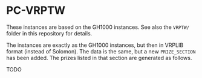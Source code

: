 # PC-VRPTW

These instances are based on the GH1000 instances.
See also the `VRPTW/` folder in this repository for details.

The instances are exactly as the GH1000 instances, but then in VRPLIB format (instead of Solomon).
The data is the same, but a new `PRIZE_SECTION` has been added.
The prizes listed in that section are generated as follows.

TODO
